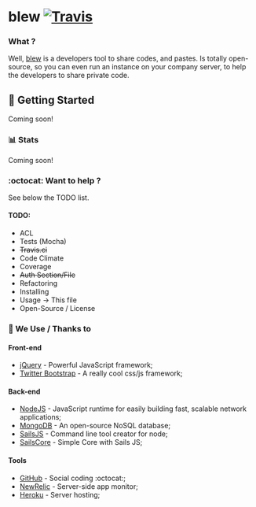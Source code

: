blew [![Travis](http://img.shields.io/travis/vimia/blew/master.svg)](https://travis-ci.org/vimia/blew)
========

### What ?
 
 Well, [blew](http://blew.io) is a developers tool to share codes, and pastes.
 Is totally open-source, so you can even run an instance on your company server, to help the developers to share private code.

## :rocket: Getting Started

Coming soon!

 
### :bar_chart: Stats

Coming soon!


### :octocat: Want to help ?

See below the TODO list.

#### TODO:

* ACL 
* Tests (Mocha)
* ~~Travis.ci~~
* Code Climate
* Coverage
* ~~Auth Section/File~~
* Refactoring
* Installing
* Usage -> This file
* Open-Source / License

### :clap: We Use / Thanks to

#### Front-end
* [jQuery](http://jquery.com) - Powerful JavaScript framework;
* [Twitter Bootstrap](http://getbootstrap.com/) - A really cool css/js framework;

#### Back-end
* [NodeJS](http://nodejs.org/) - JavaScript runtime for easily building fast, scalable network applications;
* [MongoDB](http://mongodb.org/) - An open-source NoSQL database;
* [SailsJS](http://sailsjs.org/) - Command line tool creator for node;
* [SailsCore](https://github.com/vimia/sails-core) - Simple Core with Sails JS;


#### Tools
* [GitHub](http://github.com/) - Social coding :octocat:;
* [NewRelic](http://newrelic.com/) - Server-side app monitor;
* [Heroku](http://heroku.com/) - Server hosting;

